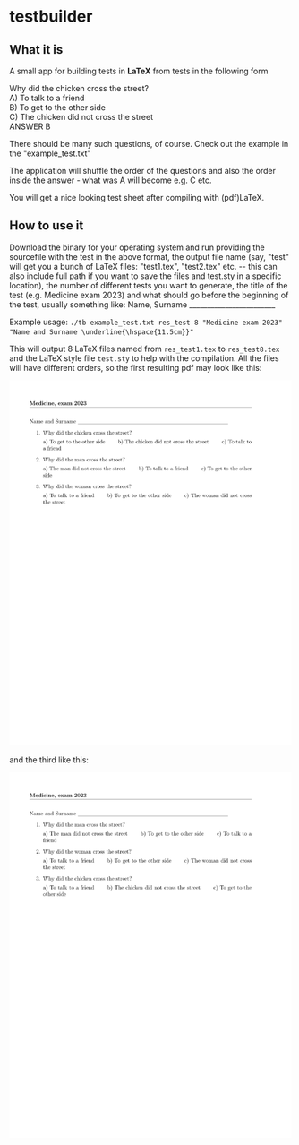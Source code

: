 # testbuilder

## What it is
A small app for building tests in **LaTeX** from tests in the following form 

Why did the chicken cross the street?</br >
A) To talk to a friend<br />
B) To get to the other side<br />
C) The chicken did not cross the street</br>
ANSWER B

There should be many such questions, of course. Check out the example in the "example_test.txt"

The application will shuffle the order of the questions and also the order inside the answer - what was A will become e.g. C etc. 

You will get a nice looking test sheet after compiling with (pdf)LaTeX. 

## How to use it

Download the binary for your operating system and run providing the sourcefile with the test in the above format, the output file name (say, "test" will get you a bunch of LaTeX files: "test1.tex", "test2.tex" etc. -- this can also include full path if you want to save the files and test.sty in a specific location), the number of different tests you want to generate, the title of the test (e.g. Medicine exam 2023) and what should go before the beginning of the test, usually something like: Name, Surname ________________________

Example usage:
`./tb example_test.txt res_test 8 "Medicine exam 2023" "Name and Surname \underline{\hspace{11.5cm}}"`

This will output 8 LaTeX files named from `res_test1.tex` to `res_test8.tex` and the LaTeX style file `test.sty` to help with the compilation. All the files will have different orders, so the first resulting pdf may look like this:

![compiled_test1](res_test1.png)

and the third like this:

![compiled_test3](res_test3.png)